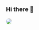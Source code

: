 ### Hi there 👋
<img src="https://wangjunget-system.oss-cn-hangzhou.aliyuncs.com/hello.gif" style="border-radius: 10px;"></img>

<!--
**wangjunget/wangjunget** is a ✨ _special_ ✨ repository because its `README.md` (this file) appears on your GitHub profile.

Here are some ideas to get you started:

- 🔭 I’m currently working on ...
- 🌱 I’m currently learning ...
- 👯 I’m looking to collaborate on ...
- 🤔 I’m looking for help with ...
- 💬 Ask me about ...
- 📫 How to reach me: ...
- 😄 Pronouns: ...
- ⚡ Fun fact: ...
-->
